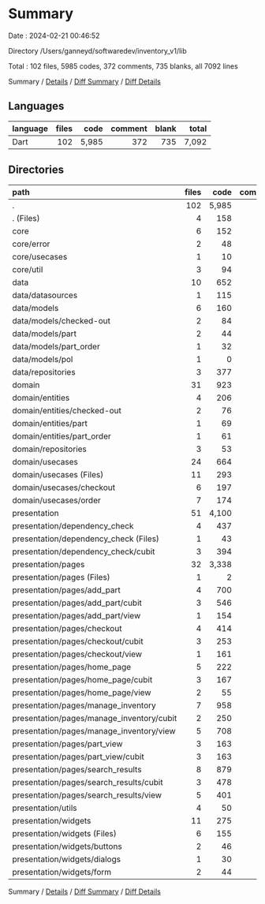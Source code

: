 # Summary

Date : 2024-02-21 00:46:52

Directory /Users/ganneyd/softwaredev/inventory_v1/lib

Total : 102 files,  5985 codes, 372 comments, 735 blanks, all 7092 lines

Summary / [Details](details.md) / [Diff Summary](diff.md) / [Diff Details](diff-details.md)

## Languages
| language | files | code | comment | blank | total |
| :--- | ---: | ---: | ---: | ---: | ---: |
| Dart | 102 | 5,985 | 372 | 735 | 7,092 |

## Directories
| path | files | code | comment | blank | total |
| :--- | ---: | ---: | ---: | ---: | ---: |
| . | 102 | 5,985 | 372 | 735 | 7,092 |
| . (Files) | 4 | 158 | 12 | 24 | 194 |
| core | 6 | 152 | 59 | 42 | 253 |
| core/error | 2 | 48 | 40 | 19 | 107 |
| core/usecases | 1 | 10 | 5 | 3 | 18 |
| core/util | 3 | 94 | 14 | 20 | 128 |
| data | 10 | 652 | 51 | 95 | 798 |
| data/datasources | 1 | 115 | 14 | 22 | 151 |
| data/models | 6 | 160 | 26 | 28 | 214 |
| data/models/checked-out | 2 | 84 | 8 | 18 | 110 |
| data/models/part | 2 | 44 | 18 | 6 | 68 |
| data/models/part_order | 1 | 32 | 0 | 3 | 35 |
| data/models/pol | 1 | 0 | 0 | 1 | 1 |
| data/repositories | 3 | 377 | 11 | 45 | 433 |
| domain | 31 | 923 | 46 | 178 | 1,147 |
| domain/entities | 4 | 206 | 22 | 38 | 266 |
| domain/entities/checked-out | 2 | 76 | 8 | 14 | 98 |
| domain/entities/part | 1 | 69 | 14 | 16 | 99 |
| domain/entities/part_order | 1 | 61 | 0 | 8 | 69 |
| domain/repositories | 3 | 53 | 23 | 25 | 101 |
| domain/usecases | 24 | 664 | 1 | 115 | 780 |
| domain/usecases (Files) | 11 | 293 | 0 | 53 | 346 |
| domain/usecases/checkout | 6 | 197 | 0 | 28 | 225 |
| domain/usecases/order | 7 | 174 | 1 | 34 | 209 |
| presentation | 51 | 4,100 | 204 | 396 | 4,700 |
| presentation/dependency_check | 4 | 437 | 30 | 57 | 524 |
| presentation/dependency_check (Files) | 1 | 43 | 0 | 4 | 47 |
| presentation/dependency_check/cubit | 3 | 394 | 30 | 53 | 477 |
| presentation/pages | 32 | 3,338 | 161 | 304 | 3,803 |
| presentation/pages (Files) | 1 | 2 | 0 | 1 | 3 |
| presentation/pages/add_part | 4 | 700 | 37 | 47 | 784 |
| presentation/pages/add_part/cubit | 3 | 546 | 31 | 37 | 614 |
| presentation/pages/add_part/view | 1 | 154 | 6 | 10 | 170 |
| presentation/pages/checkout | 4 | 414 | 19 | 42 | 475 |
| presentation/pages/checkout/cubit | 3 | 253 | 17 | 38 | 308 |
| presentation/pages/checkout/view | 1 | 161 | 2 | 4 | 167 |
| presentation/pages/home_page | 5 | 222 | 16 | 34 | 272 |
| presentation/pages/home_page/cubit | 3 | 167 | 16 | 29 | 212 |
| presentation/pages/home_page/view | 2 | 55 | 0 | 5 | 60 |
| presentation/pages/manage_inventory | 7 | 958 | 21 | 78 | 1,057 |
| presentation/pages/manage_inventory/cubit | 2 | 250 | 15 | 40 | 305 |
| presentation/pages/manage_inventory/view | 5 | 708 | 6 | 38 | 752 |
| presentation/pages/part_view | 3 | 163 | 16 | 28 | 207 |
| presentation/pages/part_view/cubit | 3 | 163 | 16 | 28 | 207 |
| presentation/pages/search_results | 8 | 879 | 52 | 74 | 1,005 |
| presentation/pages/search_results/cubit | 3 | 478 | 38 | 50 | 566 |
| presentation/pages/search_results/view | 5 | 401 | 14 | 24 | 439 |
| presentation/utils | 4 | 50 | 7 | 11 | 68 |
| presentation/widgets | 11 | 275 | 6 | 24 | 305 |
| presentation/widgets (Files) | 6 | 155 | 6 | 15 | 176 |
| presentation/widgets/buttons | 2 | 46 | 0 | 4 | 50 |
| presentation/widgets/dialogs | 1 | 30 | 0 | 2 | 32 |
| presentation/widgets/form | 2 | 44 | 0 | 3 | 47 |

Summary / [Details](details.md) / [Diff Summary](diff.md) / [Diff Details](diff-details.md)